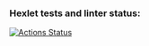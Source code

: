 ### Hexlet tests and linter status:
[![Actions Status](https://github.com/alexdesyatnik/frontend-project-lvl2/workflows/hexlet-check/badge.svg)](https://github.com/alexdesyatnik/frontend-project-lvl2/actions)